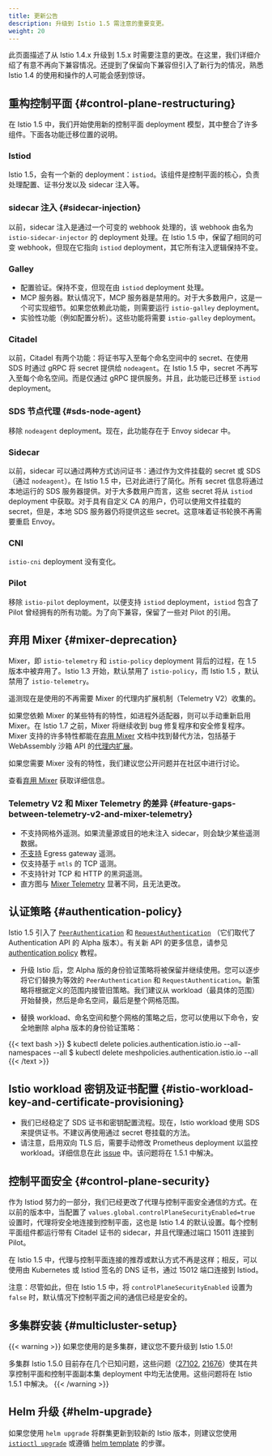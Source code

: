 ```yaml
---
title: 更新公告
description: 升级到 Istio 1.5 需注意的重要变更。
weight: 20
---
```


此页面描述了从 Istio 1.4.x 升级到 1.5.x 时需要注意的更改。在这里，我们详细介绍了有意不再向下兼容情况。还提到了保留向下兼容但引入了新行为的情况，熟悉 Istio 1.4 的使用和操作的人可能会感到惊讶。

## 重构控制平面 {#control-plane-restructuring}

在 Istio 1.5 中，我们开始使用新的控制平面 deployment 模型，其中整合了许多组件。下面各功能迁移位置的说明。

### Istiod

Istio 1.5，会有一个新的 deployment：`istiod`。该组件是控制平面的核心，负责处理配置、证书分发以及 sidecar 注入等。

### sidecar 注入 {#sidecar-injection}

以前，sidecar 注入是通过一个可变的 webhook 处理的，该 webhook 由名为 `istio-sidecar-injector` 的 deployment 处理。在 Istio 1.5 中，保留了相同的可变 webhook，但现在它指向 `istiod` deployment，其它所有注入逻辑保持不变。

### Galley

* 配置验证。保持不变，但现在由 `istiod` deployment 处理。
* MCP 服务器。默认情况下，MCP 服务器是禁用的。对于大多数用户，这是一个可实现细节。如果您依赖此功能，则需要运行 `istio-galley` deployment。
* 实验性功能（例如配置分析）。这些功能将需要 `istio-galley` deployment。

### Citadel

以前，Citadel 有两个功能：将证书写入至每个命名空间中的 secret、在使用 SDS 时通过 gRPC 将 secret 提供给 `nodeagent`。在 Istio 1.5 中，secret 不再写入至每个命名空间。而是仅通过 gRPC 提供服务。并且，此功能已迁移至 `istiod` deployment。

### SDS 节点代理 {#sds-node-agent}

移除 `nodeagent` deployment。现在，此功能存在于 Envoy sidecar 中。

### Sidecar

以前，sidecar 可以通过两种方式访问证书：通过作为文件挂载的 secret 或 SDS（通过 `nodeagent`）。在 Istio 1.5 中，已对此进行了简化。所有 secret 信息将通过本地运行的 SDS 服务器提供。对于大多数用户而言，这些 secret 将从 `istiod` deployment 中获取。对于具有自定义 CA 的用户，仍可以使用文件挂载的 secret，但是，本地 SDS 服务器仍将提供这些 secret。这意味着证书轮换不再需要重启 Envoy。

### CNI

`istio-cni` deployment 没有变化。

### Pilot

移除 `istio-pilot` deployment，以便支持 `istiod` deployment，`istiod` 包含了 Pilot 曾经拥有的所有功能。为了向下兼容，保留了一些对 Pilot 的引用。

## 弃用 Mixer {#mixer-deprecation}

Mixer，即 `istio-telemetry` 和 `istio-policy` deployment 背后的过程，在 1.5 版本中被弃用了。Istio 1.3 开始，默认禁用了 `istio-policy`，而 Istio 1.5 ，默认禁用了 `istio-telemetry`。

遥测现在是使用的不再需要 Mixer 的代理内扩展机制（Telemetry V2）收集的。

如果您依赖 Mixer 的某些特有的特性，如进程外适配器，则可以手动重新启用 Mixer。在 Istio 1.7 之前，Mixer 将继续收到 bug 修复程序和安全修复程序。Mixer 支持的许多特性都能在[弃用 Mixer](https://tinyurl.com/mixer-deprecation) 文档中找到替代方法，包括基于 WebAssembly 沙箱 API 的[代理内扩展](https://github.com/istio/proxy/tree/master/extensions)。

如果您需要 Mixer 没有的特性，我们建议您公开问题并在社区中进行讨论。

查看[弃用 Mixer](https://tinyurl.com/mixer-deprecation) 获取详细信息。

### Telemetry V2 和 Mixer Telemetry 的差异 {#feature-gaps-between-telemetry-v2-and-mixer-telemetry}

* 不支持网格外遥测。如果流量源或目的地未注入 sidecar，则会缺少某些遥测数据。
* [不支持](https://github.com/istio/istio/issues/19385) Egress gateway 遥测。
* 仅支持基于 `mtls` 的 TCP 遥测。
* 不支持针对 TCP 和 HTTP 的黑洞遥测。
* 直方图与 [Mixer Telemetry](https://github.com/istio/istio/issues/20483) 显著不同，且无法更改。

## 认证策略 {#authentication-policy}

Istio 1.5 引入了 [`PeerAuthentication`](/zh/docs/reference/config/security/peer_authentication/) 和 [`RequestAuthentication`](/zh/docs/reference/config/security/request_authentication) （它们取代了 Authentication API 的 Alpha 版本）。有关新 API 的更多信息，请参见 [authentication policy](/zh/docs/tasks/security/authentication/authn-policy) 教程。

* 升级 Istio 后，您 Alpha 版的身份验证策略将被保留并继续使用。您可以逐步将它们替换为等效的 `PeerAuthentication` 和 `RequestAuthentication`。新策略将根据定义的范围内接管旧策略。我们建议从 workload（最具体的范围）开始替换，然后是命名空间，最后是整个网格范围。

* 替换 workload、命名空间和整个网格的策略之后，您可以使用以下命令，安全地删除 alpha 版本的身份验证策略：

{{< text bash >}}
$ kubectl delete policies.authentication.istio.io --all-namespaces --all
$ kubectl delete meshpolicies.authentication.istio.io --all
{{< /text >}}

## Istio workload 密钥及证书配置 {#istio-workload-key-and-certificate-provisioning}

* 我们已经稳定了 SDS 证书和密钥配置流程。现在，Istio workload 使用 SDS 来提供证书。不建议再使用通过 secret 卷挂载的方法。
* 请注意，启用双向 TLS 后，需要手动修改 Prometheus deployment 以监控 workload。详细信息在此 [issue](https://github.com/istio/istio/issues/21843) 中。该问题将在 1.5.1 中解决。

## 控制平面安全 {#control-plane-security}

作为 Istiod 努力的一部分，我们已经更改了代理与控制平面安全通信的方式。在以前的版本中，当配置了 `values.global.controlPlaneSecurityEnabled=true` 设置时，代理将安全地连接到控制平面，这也是 Istio 1.4 的默认设置。每个控制平面组件都运行带有 Citadel 证书的 sidecar，并且代理通过端口 15011 连接到 Pilot。

在 Istio 1.5 中，代理与控制平面连接的推荐或默认方式不再是这样；相反，可以使用由 Kubernetes 或 Istiod 签名的 DNS 证书，通过 15012 端口连接到 Istiod。

注意：尽管如此，但在 Istio 1.5 中，将 `controlPlaneSecurityEnabled` 设置为 `false` 时，默认情况下控制平面之间的通信已经是安全的。

## 多集群安装 {#multicluster-setup}

{{< warning >}}
如果您使用的是多集群，建议您不要升级到 Istio 1.5.0!

多集群 Istio 1.5.0 目前存在几个已知问题，这些问题（[27102](https://github.com/istio/istio/issues/21702), [21676](https://github.com/istio/istio/issues/21676)）使其在共享控制平面和控制平面副本集 deployment 中均无法使用。这些问题将在 Istio 1.5.1 中解决。
{{< /warning >}}

## Helm 升级 {#helm-upgrade}

如果您使用 `helm upgrade` 将群集更新到较新的 Istio 版本，则建议您使用 [`istioctl upgrade`](/zh/docs/setup/upgrade/istioctl-upgrade/) 或遵循 [helm template](/zh/docs/setup/upgrade/cni-helm-upgrade/) 的步骤。
